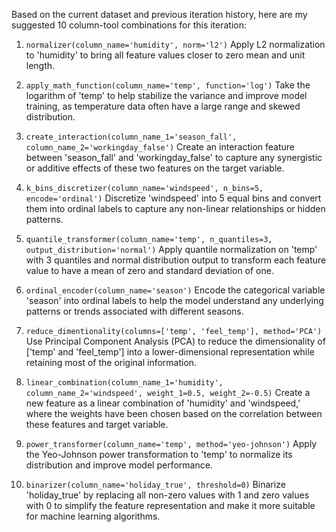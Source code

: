  Based on the current dataset and previous iteration history, here are my suggested 10 column-tool combinations for this iteration:

1. `normalizer(column_name='humidity', norm='l2')`
Apply L2 normalization to 'humidity' to bring all feature values closer to zero mean and unit length.

2. `apply_math_function(column_name='temp', function='log')`
Take the logarithm of 'temp' to help stabilize the variance and improve model training, as temperature data often have a large range and skewed distribution.

3. `create_interaction(column_name_1='season_fall', column_name_2='workingday_false')`
Create an interaction feature between 'season_fall' and 'workingday_false' to capture any synergistic or additive effects of these two features on the target variable.

4. `k_bins_discretizer(column_name='windspeed', n_bins=5, encode='ordinal')`
Discretize 'windspeed' into 5 equal bins and convert them into ordinal labels to capture any non-linear relationships or hidden patterns.

5. `quantile_transformer(column_name='temp', n_quantiles=3, output_distribution='normal')`
Apply quantile normalization on 'temp' with 3 quantiles and normal distribution output to transform each feature value to have a mean of zero and standard deviation of one.

6. `ordinal_encoder(column_name='season')`
Encode the categorical variable 'season' into ordinal labels to help the model understand any underlying patterns or trends associated with different seasons.

7. `reduce_dimentionality(columns=['temp', 'feel_temp'], method='PCA')`
Use Principal Component Analysis (PCA) to reduce the dimensionality of ['temp' and 'feel_temp'] into a lower-dimensional representation while retaining most of the original information.

8. `linear_combination(column_name_1='humidity', column_name_2='windspeed', weight_1=0.5, weight_2=-0.5)`
Create a new feature as a linear combination of 'humidity' and 'windspeed,' where the weights have been chosen based on the correlation between these features and target variable.

9. `power_transformer(column_name='temp', method='yeo-johnson')`
Apply the Yeo-Johnson power transformation to 'temp' to normalize its distribution and improve model performance.

10. `binarizer(column_name='holiday_true', threshold=0)`
Binarize 'holiday_true' by replacing all non-zero values with 1 and zero values with 0 to simplify the feature representation and make it more suitable for machine learning algorithms.